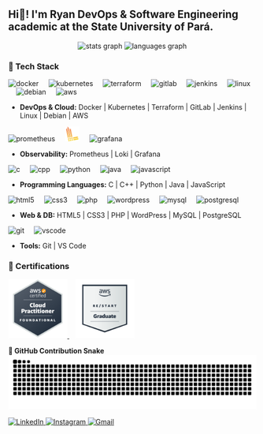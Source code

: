 <h2 align="left">Hi👋! I'm Ryan DevOps & Software Engineering academic at the State University of Pará.</h2>

<div align="center">
  <img src="https://github-readme-stats.vercel.app/api?username=theunrealryan&hide_title=false&hide_rank=false&show_icons=true&include_all_commits=true&count_private=true&disable_animations=false&theme=dracula&locale=en&hide_border=false" height="150" alt="stats graph" />
  <img src="https://github-readme-stats.vercel.app/api/top-langs?username=theunrealryan&locale=en&hide_title=false&layout=compact&card_width=320&langs_count=5&theme=dracula&hide_border=false" height="150" alt="languages graph" />
</div>

<h3>🔧 Tech Stack</h3>

<!-- DevOps & Cloud -->
<div align="left">
  <img src="https://cdn.jsdelivr.net/gh/devicons/devicon/icons/docker/docker-original.svg" height="30" alt="docker" />
  <img width="12" />
  <img src="https://cdn.jsdelivr.net/gh/devicons/devicon/icons/kubernetes/kubernetes-plain.svg" height="30" alt="kubernetes" />
  <img width="12" />
  <img src="https://cdn.jsdelivr.net/gh/devicons/devicon/icons/terraform/terraform-original.svg" height="30" alt="terraform" />
  <img width="12" />
  <img src="https://cdn.jsdelivr.net/gh/devicons/devicon/icons/gitlab/gitlab-original.svg" height="30" alt="gitlab" />
  <img width="12" />
  <img src="https://cdn.jsdelivr.net/gh/devicons/devicon/icons/jenkins/jenkins-original.svg" height="30" alt="jenkins" />
  <img width="12" />
  <img src="https://cdn.jsdelivr.net/gh/devicons/devicon/icons/linux/linux-original.svg" height="30" alt="linux" />
  <img width="12" />
  <img src="https://cdn.jsdelivr.net/gh/devicons/devicon/icons/debian/debian-original.svg" height="30" alt="debian" />
  <img width="12" />
  <!-- AWS wordmark com “sorriso” -->
  <img src="https://cdn.jsdelivr.net/gh/devicons/devicon/icons/amazonwebservices/amazonwebservices-original-wordmark.svg" height="30" alt="aws" />
</div>

- **DevOps & Cloud:** Docker | Kubernetes | Terraform | GitLab | Jenkins | Linux | Debian | AWS

<!-- Observability -->
<div align="left" style="margin-top: 8px;">
  <img src="https://cdn.jsdelivr.net/gh/devicons/devicon/icons/prometheus/prometheus-original.svg" height="30" alt="prometheus" />
  <img width="12" />
  <!-- Loki entre Prometheus e Grafana -->
  <img src="https://raw.githubusercontent.com/grafana/loki/main/docs/sources/logo.png" height="30" alt="loki" />
  <img width="12" />
  <img src="https://cdn.jsdelivr.net/gh/devicons/devicon/icons/grafana/grafana-original.svg" height="30" alt="grafana" />
</div>

- **Observability:** Prometheus | Loki | Grafana

<!-- Programming Languages -->
<div align="left" style="margin-top: 8px;">
  <img src="https://cdn.jsdelivr.net/gh/devicons/devicon/icons/c/c-original.svg" height="30" alt="c" />
  <img width="12" />
  <img src="https://cdn.jsdelivr.net/gh/devicons/devicon/icons/cplusplus/cplusplus-original.svg" height="30" alt="cpp" />
  <img width="12" />
  <img src="https://cdn.jsdelivr.net/gh/devicons/devicon/icons/python/python-original.svg" height="30" alt="python" />
  <img width="12" />
  <img src="https://cdn.jsdelivr.net/gh/devicons/devicon/icons/java/java-original.svg" height="30" alt="java" />
  <img width="12" />
  <img src="https://cdn.jsdelivr.net/gh/devicons/devicon/icons/javascript/javascript-original.svg" height="30" alt="javascript" />
</div>

- **Programming Languages:** C | C++ | Python | Java | JavaScript

<!-- Web & DB -->
<div align="left" style="margin-top: 8px;">
  <img src="https://cdn.jsdelivr.net/gh/devicons/devicon/icons/html5/html5-original.svg" height="30" alt="html5" />
  <img width="12" />
  <img src="https://cdn.jsdelivr.net/gh/devicons/devicon/icons/css3/css3-original.svg" height="30" alt="css3" />
  <img width="12" />
  <img src="https://cdn.jsdelivr.net/gh/devicons/devicon/icons/php/php-original.svg" height="30" alt="php" />
  <img width="12" />
  <img src="https://cdn.jsdelivr.net/gh/devicons/devicon/icons/wordpress/wordpress-original.svg" height="30" alt="wordpress" />
  <img width="12" />
  <img src="https://cdn.jsdelivr.net/gh/devicons/devicon/icons/mysql/mysql-original.svg" height="30" alt="mysql" />
  <img width="12" />
  <img src="https://cdn.jsdelivr.net/gh/devicons/devicon/icons/postgresql/postgresql-original.svg" height="30" alt="postgresql" />
</div>

- **Web & DB:** HTML5 | CSS3 | PHP | WordPress | MySQL | PostgreSQL

<!-- Tools -->
<div align="left" style="margin-top: 8px;">
  <img src="https://cdn.jsdelivr.net/gh/devicons/devicon/icons/git/git-original.svg" height="30" alt="git" />
  <img width="12" />
  <img src="https://cdn.jsdelivr.net/gh/devicons/devicon/icons/vscode/vscode-original.svg" height="30" alt="vscode" />
</div>

- **Tools:** Git | VS Code

<h3>🏅 Certifications</h3>

<div align="left">
  <a href="https://www.credly.com/badges/7b2c405b-d5e5-411f-a47c-00f5bc1e7a45" target="_blank" rel="noopener noreferrer">
    <img src="assets/badges/aws-ccp.png" height="120" alt="AWS Certified Cloud Practitioner" />
  </a>
  <img width="8" />
  <a href="https://www.credly.com/badges/71424dbb-281c-4b13-b174-881962e49f0b" target="_blank" rel="noopener noreferrer">
    <img src="assets/badges/aws-restart.png" height="120" alt="AWS re/Start Graduate" />
  </a>
</div>

<b>🐍 GitHub Contribution Snake</b>
<picture>
  <source media="(prefers-color-scheme: dark)" srcset="https://raw.githubusercontent.com/theunrealryan/theunrealryan/output/github-contribution-grid-snake-dark.svg?palette=github-dark">
  <source media="(prefers-color-scheme: light)" srcset="https://raw.githubusercontent.com/theunrealryan/theunrealryan/output/github-contribution-grid-snake.svg?palette=github-light">
  <img alt="GitHub Contribution Snake" src="https://raw.githubusercontent.com/theunrealryan/theunrealryan/output/github-contribution-grid-snake-dark.svg?palette=github-dark">
</picture>

<div>
  <a href="https://www.linkedin.com/in/theunrealryan/" target="_blank" rel="noopener noreferrer">
    <img src="https://img.shields.io/badge/-LinkedIn-%230077B5?style=for-the-badge&logo=linkedin&logoColor=white" alt="LinkedIn" />
  </a>
  <a href="https://instagram.com/theunrealryan" target="_blank" rel="noopener noreferrer">
    <img src="https://img.shields.io/badge/-Instagram-%23E4405F?style=for-the-badge&logo=instagram&logoColor=white" alt="Instagram" />
  </a>
  <a href="mailto:ryanricardodesouza.dev@gmail.com" target="_blank" rel="noopener noreferrer">
    <img src="https://img.shields.io/badge/-Gmail-%23333?style=for-the-badge&logo=gmail&logoColor=white" alt="Gmail" />
  </a>
</div>
